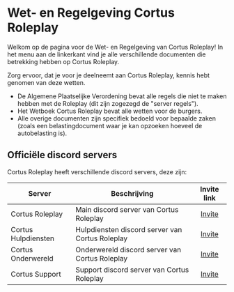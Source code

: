 # Wet- en Regelgeving Cortus Roleplay

Welkom op de pagina voor de Wet- en Regelgeving van Cortus Roleplay!
In het menu aan de linkerkant vind je alle verschillende documenten die betrekking hebben op Cortus Roleplay.

Zorg ervoor, dat je voor je deelneemt aan Cortus Roleplay, kennis hebt genomen van deze wetten.

- De Algemene Plaatselijke Verordening bevat alle regels die niet te maken hebben met de Roleplay (dit zijn zogezegd de "server regels").
- Het Wetboek Cortus Roleplay bevat alle wetten voor de burgers.
- Alle overige documenten zijn specifiek bedoeld voor bepaalde zaken (zoals een belastingdocument waar je kan opzoeken hoeveel de autobelasting is).

## Officiële discord servers

Cortus Roleplay heeft verschillende discord servers, deze zijn:

| Server | Beschrijving | Invite link |
|---|---|:---:|
|Cortus Roleplay| Main discord server van Cortus Roleplay | [Invite](https://discord.gg/cH9GvCvdaZ) |
|Cortus Hulpdiensten| Hulpdiensten discord server van Cortus Roleplay | [Invite](https://discord.gg/aSTuWJcF79) |
|Cortus Onderwereld| Onderwereld discord server van Cortus Roleplay | [Invite](https://discord.gg/GT4aR39XxJ) |
|Cortus Support| Support discord server van Cortus Roleplay | [Invite](https://discord.gg/KpssRqtp3x) |
